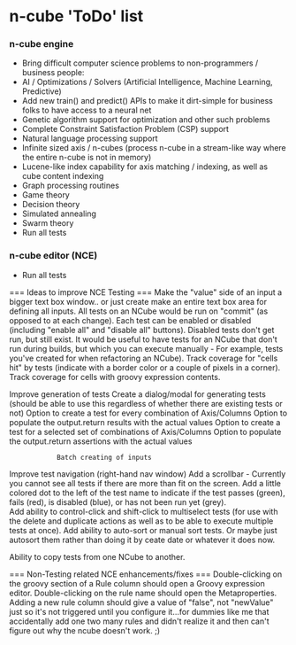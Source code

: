 n-cube 'ToDo' list
======
### n-cube engine
* Bring difficult computer science problems to non-programmers / business people:
 * AI / Optimizations / Solvers (Artificial Intelligence, Machine Learning, Predictive)
  * Add new train() and predict() APIs to make it dirt-simple for business folks to have access to a neural net
  * Genetic algorithm support for optimization and other such problems
  * Complete Constraint Satisfaction Problem (CSP) support
  * Natural language processing support
 * Infinite sized axis / n-cubes (process n-cube in a stream-like way where the entire n-cube is not in memory)
 * Lucene-like index capability for axis matching / indexing, as well as cube content indexing
 * Graph processing routines
 * Game theory
 * Decision theory
 * Simulated annealing
 * Swarm theory
 * Run all tests

### n-cube editor (NCE)
* Run all tests


=== Ideas to improve NCE Testing ===
Make the "value" side of an input a bigger text box window.. or just create make an entire text box area for defining all inputs.
All tests on an NCube would be run on "commit" (as opposed to at each change).
Each test can be enabled or disabled (including "enable all" and "disable all" buttons).  Disabled tests don't get run, but still exist.  It would be useful to have tests for an NCube that don't run during builds, but which you can execute manually - For example, tests you've created for when refactoring an NCube).
Track coverage for "cells hit" by tests (indicate with a border color or a couple of pixels in a corner).
Track coverage for cells with groovy expression contents.
 
Improve generation of tests
                Create a dialog/modal for generating tests (should be able to use this regardless of whether there are existing tests or not)
                                Option to create a test for every combination of Axis/Columns
                                                Option to populate the output.return results with the actual values
                                Option to create a test for a selected set of combinations of Axis/Columns
                                                Option to populate the output.return assertions with the actual values
                               
                Batch creating of inputs
 
 
Improve test navigation (right-hand nav window)
                Add a scrollbar  - Currently you cannot see all tests if there are more than fit on the screen.
                Add a little colored dot to the left of the test name to indicate if the test passes (green), fails (red), is disabled (blue), or has not been run yet (grey).   
                Add ability to control-click and shift-click to multiselect tests (for use with the delete and duplicate actions as well as to be able to execute multiple tests at once).
                Add ability to auto-sort or manual sort tests.  Or maybe just autosort them rather than doing it by ceate date or whatever it does now.
 
Ability to copy tests from one NCube to another.
 
=== Non-Testing related NCE enhancements/fixes ===
Double-clicking on the groovy section of a Rule column should open a Groovy expression editor.  Double-clicking on the rule name should open the Metaproperties.
Adding a new rule column should give a value of "false", not "newValue" just so it's not triggered until you configure it...for dummies like me that accidentally add one two many rules and didn't realize it and then can't figure out why the ncube doesn't work. ;)